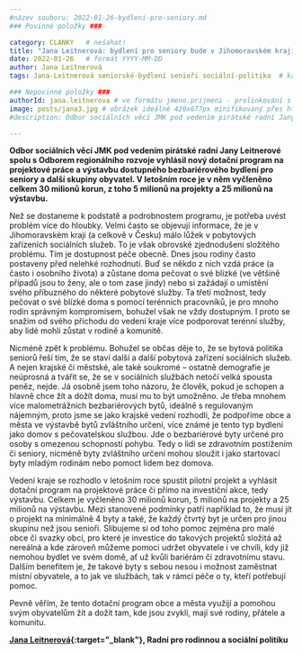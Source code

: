 ```yaml
---
#název souboru: 2022-01-26-bydleni-pro-seniory.md
### Povinné položky ###

category: CLANKY   # nešahat!
title: "Jana Leitnerová: bydlení pro seniory bude v Jihomoravském kraji dostupnější"
date: 2022-01-26   # formát YYYY-MM-DD
author: Jana Leitnerová
tags: Jana-Leitnerová seniorské-bydlení senioři sociální-politika  # kategorie odděleny mezerami, např. volby zemědělství životní-prostředí piráti (viz https://jihomoravsky.pirati.cz/tags/)

### Nepovinné položky ###
authorId: jana.leitnerova # ve formátu jmeno.prijmeni - prolinkování s profilem přes uid
image: posts/jana3.jpg # obrázek ideálně 420x677px minifikovaný přes https://tinypng.com/
#description: Odbor sociálních věcí JMK pod vedením pirátské radní Jany Leitnerové spolu s Odborem regionálního rozvoje vyhlásil nový dotační program na projektové práce a výstavbu dostupného bezbariérového bydlení pro seniory a další skupiny obyvatel. V letošním roce je v něm vyčleněno celkem 30 milionů korun, z toho 5 milionů na projekty a 25 milionů na výstavbu. 

---
```


**Odbor sociálních věcí JMK pod vedením pirátské radní Jany Leitnerové spolu s Odborem regionálního rozvoje vyhlásil nový dotační program na projektové práce a výstavbu dostupného bezbariérového bydlení pro seniory a další skupiny obyvatel. V letošním roce je v něm vyčleněno celkem 30 milionů korun, z toho 5 milionů na projekty a 25 milionů na výstavbu.**

Než se dostaneme k podstatě a podrobnostem programu, je potřeba uvést problém více do hloubky. Velmi často se objevují informace, že je v Jihomoravském kraji (a celkově v Česku) málo lůžek v pobytových zařízeních sociálních služeb. To je však obrovské zjednodušení složitého problému. Tím je dostupnost péče obecně. Dnes jsou rodiny často postaveny před nelehké rozhodnutí. Buď se někdo z nich vzdá práce (a často i osobního života) a zůstane doma pečovat o své blízké (ve většině případů jsou to ženy, ale o tom zase jindy) nebo si zažádají o umístění svého příbuzného do některé pobytové služby. Ta třetí možnost, tedy pečovat o své blízké doma s pomocí terénních pracovníků, je pro mnoho rodin správným kompromisem, bohužel však ne vždy dostupným. I proto se snažím od svého příchodu do vedení kraje více podporovat terénní služby, aby lidé mohli zůstat v rodině a komunitě.

Nicméně zpět k problému. Bohužel se občas děje to, že se bytová politika seniorů řeší tím, že se staví další a další pobytová zařízení sociálních služeb. A nejen krajské či městské, ale také soukromé – ostatně demografie je neúprosná a tvářit se, že se v sociálních službách netočí velká spousta peněz, nejde. Já osobně jsem toho názoru, že člověk, pokud je schopen a hlavně chce žít a dožít doma, musí mu to být umožněno. Je třeba mnohem více malometrážních bezbariérových bytů, ideálně s regulovaným nájemným, proto jsme se jako krajské vedení rozhodli, že podpoříme obce a města ve výstavbě bytů zvláštního určení, více známé je tento typ bydlení jako domov s pečovatelskou službou. Jde o bezbariérové byty určené pro osoby s omezenou schopností pohybu. Tedy o lidi se zdravotním postižením či seniory, nicméně byty zvláštního určení mohou sloužit i jako startovací byty mladým rodinám nebo pomoct lidem bez domova.

Vedení kraje se rozhodlo v letošním roce spustit pilotní projekt a vyhlásit dotační program na projektové práce či přímo na investiční akce, tedy výstavbu. Celkem je vyčleněno 30 milionů korun, 5 milionů na projekty a 25 milionů na výstavbu. Mezi stanovené podmínky patří například to, že musí jít o projekt na minimálně 4 byty a také, že každý čtvrtý byt je určen pro jinou skupinu než jsou senioři. Slibujeme si od toho pomoc zejména pro malé obce či svazky obcí, pro které je investice do takových projektů složitá až nereálná a kde zároveň můžeme pomoci udržet obyvatele i ve chvíli, kdy již nemohou bydlet ve svém domě, ať už kvůli bariérám či zdravotnímu stavu. Dalším benefitem je, že takové byty s sebou nesou i možnost zaměstnat místní obyvatele, a to jak ve službách, tak v rámci péče o ty, kteří potřebují pomoc.

Pevně věřím, že tento dotační program obce a města využijí a pomohou svým obyvatelům žít a dožít tam, kde jsou zvyklí, mají své rodiny, přátele a komunitu.

**[Jana Leitnerová](https://jihomoravsky.pirati.cz/lide/jana-leitnerova/){:target="_blank"}, Radní pro rodinnou a sociální politiku**


